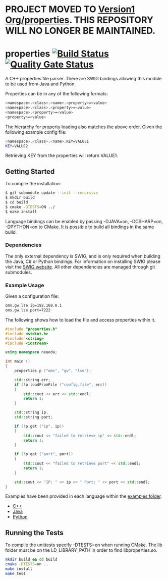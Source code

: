 # PROJECT MOVED TO [Version1 Org/properties](https://github.com/Version1/properties). THIS REPOSITORY WILL NO LONGER BE MAINTAINED.

# properties [![Build Status](https://travis-ci.com/blu-corner/properties.svg?branch=master)](https://travis-ci.com/blu-corner/properties) [![Quality Gate Status](https://sonarcloud.io/api/project_badges/measure?project=blu-corner_properties&metric=alert_status)](https://sonarcloud.io/dashboard?id=blu-corner_properties)

A C++ properties file parser. There are SWIG bindings allowing this module to be
used from Java and Python.

Properties can be in any of the following formats:

```bash
<namespace>.<class>.<name>.<property>=<value>
<namespace>.<class>.<property>=<value>
<namespace>.<property>=<value>
<property>=<value>
```

The hierarchy for property loading also matches the above order. Given the following
example config file:

```bash
<namespace>.<class>.<name>.KEY=VALUE1
KEY=VALUE2
```

Retrieving KEY from the properties will return VALUE1.

## Getting Started

To compile the installation:

```bash
$ git submodule update --init --recursive
$ mkdir build
$ cd build
$ cmake -DTESTS=ON ../
$ make install
```

Language bindings can be enabled by passing -DJAVA=on, -DCSHARP=on, -DPYTHON=on
to CMake. It is possible to build all bindings in the same build.

### Dependencies

The only external dependency is SWIG, and is only required when building the Java,
C# or Python bindings. For information on installing SWIG please visit the [SWIG website](http://www.swig.org). All other dependencies are managed through git submodules.

### Example Usage

Given a configuration file:

```bash
oms.gw.lse.ip=192.168.0.1
oms.gw.lse.port=7222
```

The following shows how to load the file and access properties within it.

```cpp
#include "properties.h"
#include <stdint.h>
#include <string>
#include <iostream>

using namespace neueda;

int main ()
{
    properties p ("oms", "gw", "lse");

    std::string err;
    if (!p.loadFromFile ("config.file", err))
    {
        std::cout << err << std::endl;
        return 1;
    }

    std::string ip;
    std::string port;

    if (!p.get ("ip", ip))
    {
        std::cout << "failed to retrieve ip" << std::endl;
        return 1;
    }

    if (!p.get ("port", port))
    {
        std::cout << "failed to retrieve port" << std::endl;
        return 1;
    }

    std::cout << "IP: " << ip << " Port: " << port << std::endl;
}

```

Examples have been provided in each language within the [examples folder](./examples/).

* [C++](examples/cpp/README.md)
* [Java](examples/java/README.md)
* [Python](examples/python/README.md)

## Running the Tests

To compile the unittests specify -DTESTS=on when running CMake. The lib folder 
must be on the LD_LIBRARY_PATH in order to find libproperties.so.

```bash
mkdir build && cd build
cmake -DTESTS=on ..
make install
make test
```
